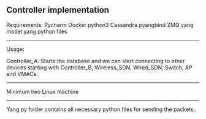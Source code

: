 Controller implementation 
--------------------------------------------------------------------------------------------------------------------------------------------------
Requirements:
Pycharm
Docker
python3
Cassandra
pyangbind
ZMQ
yang model
yang python files

--------------------------------------------------------------------
Usage:

Controller_A:
Starts the database and we can start connecting to other devices starting with Controller_B, Wireless_SDN, Wired_SDN, Switch, AP and VMACs.

----------------------------------------------------------------
Minimum two Linux machine

---------------------------------------------------------------

Yang py folder contains all necessary python files for sending the packets. 

